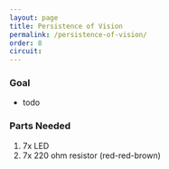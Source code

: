 ```yaml
---
layout: page
title: Persistence of Vision
permalink: /persistence-of-vision/
order: 8
circuit: 
---
```


### Goal

* todo

### Parts Needed

1. 7x LED
1. 7x 220 ohm resistor (red-red-brown)
